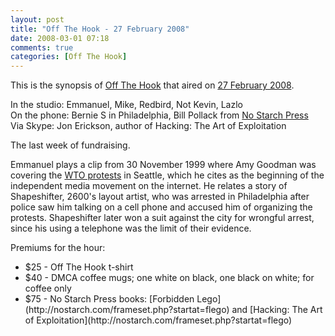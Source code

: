 ```yaml
---
layout: post
title: "Off The Hook - 27 February 2008"
date: 2008-03-01 07:18
comments: true
categories: [Off The Hook]
---
```

This is the synopsis of [Off The Hook](http://www.2600.com/offthehook) that aired on [27 February 2008](http://www.2600.com/offthehook/2008/0208.html).

In the studio: Emmanuel, Mike, Redbird, Not Kevin, Lazlo<br />
On the phone: Bernie S in Philadelphia, Bill Pollack from [No Starch Press](http://nostarch.com/)<br />
Via Skype: Jon Erickson, author of Hacking: The Art of Exploitation

The last week of fundraising.

Emmanuel plays a clip from 30 November 1999 where Amy Goodman was covering the [WTO protests](http://en.wikipedia.org/wiki/WTO_Ministerial_Conference_of_1999_protest_activity) in Seattle, which he cites as the beginning of the independent media movement on the internet.  He relates a story of Shapeshifter, 2600's layout artist, who was arrested in Philadelphia after police saw him talking on a cell phone and accused him of organizing the protests.  Shapeshifter later won a suit against the city for wrongful arrest, since his using a telephone was the limit of their evidence.

Premiums for the hour:
<ul>
<li>$25 - Off The Hook t-shirt</li>
<li>$40 - DMCA coffee mugs; one white on black, one black on white; for coffee only</li>
<li>$75 - No Starch Press books: [Forbidden Lego](http://nostarch.com/frameset.php?startat=flego) and [Hacking: The Art of Exploitation](http://nostarch.com/frameset.php?startat=flego)
</ul>
